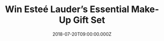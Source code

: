 ---
campaign-uuid: "c-94327234-a112-4fc1-9e38-f217bb4f45dd"
type: "Preview"
category: "Gifts"
date: "2018-07-20T09:00:00.000Z"
end-date: "2018-09-20T23:59:00.000Z"
disable-form: false
is_promoted: false
has_entry_page: true
title: "Win Esteé Lauder’s Essential Make-Up Gift Set"
competition-description: "<p>At the heart of The Estée Lauder they believe everyone\
  \ can be beautiful. With such an amazing range of essentials, here we are with the\
  \ Essential Make-up gift set for you.</p>\r\n<p>Nothing better than a fresh and\
  \ make-up look, right?</p>"
hero-header: "Win Esteé Lauder’s Essential Make-Up Gift Set"
terms-confirmation: "N/A"
banner-img: "https://assets.expresslyapp.com/asset-2f15a00d-4f0c-45c0-98ec-5015e5d4256c.jpg"
logo-left-href: "http://esteelauder.com"
logo-left-image: "https://assets.expresslyapp.com/7b7ffb6b-41f9-4c92-a41e-4a0a36f4d439-thumb.png"
logo-left-title: "Esteé Lauder"
bg-image-hero: "https://assets.expresslyapp.com/asset-d61b8333-ab19-43c7-8a53-fa16a9c11e66.jpg"
bg-image-first: "https://assets.expresslyapp.com/asset-e1f080f3-3d87-4919-b00b-12e3defb2311.jpg"
section1-content: "<p>There are plenty of perks to getting older but the dreaded wrinkles\
  \ under the eye area aren’t one of them.</p>\r\n<p>Here to help Esteé Lauder’s Essential\
  \ Make-Up Gift Set arrives with the Advanced Night Repair Eye Serum and Gentle Eye\
  \ Makeup Remover in handy travel sizes even when jet-setting your eyes still look\
  \ fresh and youthful. A full-size version of the Sumptuous Lash Multiplying Volume\
  \ Mascara delivers a coveted curved false lash-effect.</p>\r\n<p>Feel your prettiest\
  \ with Esteé Lauder!</p>"
entry-title: "Win Esteé Lauder’s Essential Make-Up Gift Set"
entry-content: "Enter the draw to win Esteé Lauder’s Essential Make-Up Gift Set\r\n\
  by completing the form below before 23:59 on 20th of September 2018."
has-winner: false
prize-description: "Esteé Lauder’s Essential Make-Up Gift Set"
special-conditions: "Multiple entries are allowed up to one every day."
---
